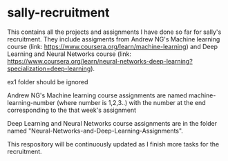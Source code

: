 # sally-recruitment

This contains all the projects and assignments I have done so far for sally's recruitment. They include assigments from Andrew NG's Machine learning course (link: https://www.coursera.org/learn/machine-learning) and Deep Learning and Neural Networks course (link: https://www.coursera.org/learn/neural-networks-deep-learning?specialization=deep-learning).

ex1 folder should be ignored

Andrew NG's Machine learning course assignments are named machine-learning-number (where number is 1,2,3..) with the number at the end corresponding to the that week's assignment

Deep Learning and Neural Networks course assignments are in the folder named "Neural-Networks-and-Deep-Learning-Assignments".

This respository will be continuously updated as I finish more tasks for the recruitment.
